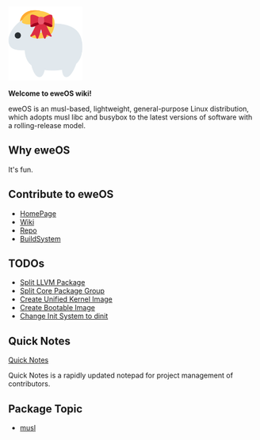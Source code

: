 <img src="/uploads/logo.png" alt="eweOS Logo" width="150"/>

**Welcome to eweOS wiki!**

eweOS is an musl-based, lightweight, general-purpose Linux distribution, which adopts musl libc and busybox to the latest versions of software with a rolling-release model.

## Why eweOS

It's fun.

## Contribute to eweOS

* [HomePage](https://os.ewe.moe)
* [Wiki](https://os-wiki.ewe.moe)
* [Repo](https://os-repo.ewe.moe)
* [BuildSystem](https://os-build.ewe.moe)

## TODOs

- [Split LLVM Package](/todos/llvm-split)
- [Split Core Package Group](/todos/core-split)
- [Create Unified Kernel Image](/todos/uni-kernel-image)
- [Create Bootable Image](/todos/bootable-image)
- [Change Init System to dinit](/todos/move-to-dinit)

## Quick Notes

[Quick Notes](/quick-notes)

Quick Notes is a rapidly updated notepad for project management of contributors.

## Package Topic

- [musl](/musl)